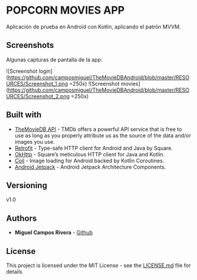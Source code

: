 # POPCORN MOVIES APP

Aplicación de prueba en Android con Kotlin, aplicando el patrón MVVM.

## Screenshots

Algunas capturas de pantalla de la app:

![Screenshot login](https://github.com/camposmiguel/TheMovieDBAndroid/blob/master/RESOURCES/Screenshot_1.png =250x)
![Screenshot movies](https://github.com/camposmiguel/TheMovieDBAndroid/blob/master/RESOURCES/Screenshot_2.png =250x)

## Built with

* [TheMovieDB API](https://developers.themoviedb.org/3) - TMDb offers a powerful API service that is free to use as long as you properly attribute us as the source of the data and/or images you use.
* [Retrofit](https://github.com/square/retrofit) - Type-safe HTTP client for Android and Java by Square.
* [OkHttp](https://github.com/square/okhttp) - Square’s meticulous HTTP client for Java and Kotlin.
* [Coil](https://github.com/coil-kt/coil) - Image loading for Android backed by Kotlin Coroutines.
* [Android Jetpack](https://developer.android.com/jetpack) - Android Jetpack Architecture Components.

## Versioning

v1.0

## Authors

* **Miguel Campos Rivera** - [Github](https://github.com/camposmiguel)

## License

This project is licensed under the MIT License - see the [LICENSE.md](LICENSE.md) file for details
